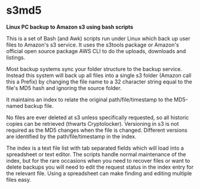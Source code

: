 # s3md5
**Linux PC backup to Amazon s3 using bash scripts**

This is a set of Bash (and Awk) scripts run under Linux which back up user files to Amazon's s3 service. It uses the s3tools package or Amazon's official open source package AWS CLI to do the uploads, downloads and listings.

Most backup systems sync your folder structure to the backup service. Instead this system will back up all files into a single s3 folder (Amazon call this a Prefix) by changing the file name to a 32 character string equal to the file's MD5 hash and ignoring the source folder.

It maintains an index to relate the original path/file/timestamp to the MD5-named backup file.

No files are ever deleted at s3 unless specifically requested, so all historic copies can be retrieved (thwarts Cryptolocker). Versioning in s3 is not required as the MD5 changes when the file is changed. Different versions are identified by the path/file/timestamp in the index.

The index is a text file list with tab separated fields which will load into a spreadsheet or text editor. The scripts handle normal maintenance of the index, but for the rare occasions when you need to recover files or want to delete backups you will need to edit the request status in the index entry for the relevant file. Using a spreadsheet can make finding and editing multiple files easy.


